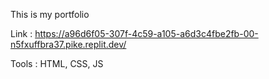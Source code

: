 This is my portfolio 

Link : https://a96d6f05-307f-4c59-a105-a6d3c4fbe2fb-00-n5fxuffbra37.pike.replit.dev/ 


Tools : HTML, CSS, JS 
